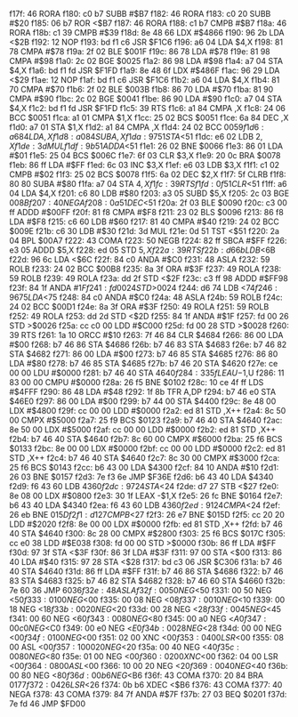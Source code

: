 f17f: 46           RORA
f180: c0 b7        SUBB   #$B7
f182: 46           RORA
f183: c0 20        SUBB   #$20
f185: 06 b7        ROR    <$B7
f187: 46           RORA
f188: c1 b7        CMPB   #$B7
f18a: 46           RORA
f18b: c1 39        CMPB   #$39
f18d: 8e 48 66     LDX    #$4866
f190: 96 2b        LDA    <$2B
f192: 12           NOP
f193: bd f1 c6     JSR    $F1C6
f196: a6 04        LDA    $4,X
f198: 81 78        CMPA   #$78
f19a: 2f 02        BLE    $001F
f19c: 86 78        LDA    #$78
f19e: 81 98        CMPA   #$98
f1a0: 2c 02        BGE    $0025
f1a2: 86 98        LDA    #$98
f1a4: a7 04        STA    $4,X
f1a6: bd f1 fd     JSR    $F1FD
f1a9: 8e 48 6f     LDX    #$486F
f1ac: 96 29        LDA    <$29
f1ae: 12           NOP
f1af: bd f1 c6     JSR    $F1C6
f1b2: a6 04        LDA    $4,X
f1b4: 81 70        CMPA   #$70
f1b6: 2f 02        BLE    $003B
f1b8: 86 70        LDA    #$70
f1ba: 81 90        CMPA   #$90
f1bc: 2c 02        BGE    $0041
f1be: 86 90        LDA    #$90
f1c0: a7 04        STA    $4,X
f1c2: bd f1 fd     JSR    $F1FD
f1c5: 39           RTS
f1c6: a1 84        CMPA   ,X
f1c8: 24 06        BCC    $0051
f1ca: a1 01        CMPA   $1,X
f1cc: 25 02        BCS    $0051
f1ce: 6a 84        DEC    ,X
f1d0: a7 01        STA    $1,X
f1d2: a1 84        CMPA   ,X
f1d4: 24 02        BCC    $0059
f1d6: a6 84        LDA    ,X
f1d8: a0 84        SUBA   ,X
f1da: 97 51        STA    <$51
f1dc: e6 02        LDB    $2,X
f1de: 3d           MUL
f1df: 9b 51        ADDA   <$51
f1e1: 26 02        BNE    $0066
f1e3: 86 01        LDA    #$01
f1e5: 25 04        BCS    $006C
f1e7: 6f 03        CLR    $3,X
f1e9: 20 0c        BRA    $0078
f1eb: 86 ff        LDA    #$FF
f1ed: 6c 03        INC    $3,X
f1ef: e6 03        LDB    $3,X
f1f1: c1 02        CMPB   #$02
f1f3: 25 02        BCS    $0078
f1f5: 6a 02        DEC    $2,X
f1f7: 5f           CLRB
f1f8: 80 80        SUBA   #$80
f1fa: a7 04        STA    $4,X
f1fc: 39           RTS
f1fd: 0f 51        CLR    <$51
f1ff: a6 04        LDA    $4,X
f201: c6 80        LDB    #$80
f203: a3 05        SUBD   $5,X
f205: 2c 03        BGE    $008B
f207: 40           NEGA
f208: 0a 51        DEC    <$51
f20a: 2f 03        BLE    $0090
f20c: c3 00 ff     ADDD   #$00FF
f20f: 81 f8        CMPA   #$F8
f211: 23 02        BLS    $0096
f213: 86 f8        LDA    #$F8
f215: c6 60        LDB    #$60
f217: 81 40        CMPA   #$40
f219: 24 02        BCC    $009E
f21b: c6 30        LDB    #$30
f21d: 3d           MUL
f21e: 0d 51        TST    <$51
f220: 2a 04        BPL    $00A7
f222: 43           COMA
f223: 50           NEGB
f224: 82 ff        SBCA   #$FF
f226: e3 05        ADDD   $5,X
f228: ed 05        STD    $5,X
f22a: 39           RTS
f22b: d6 6b        LDB    <$6B
f22d: 96 6c        LDA    <$6C
f22f: 84 c0        ANDA   #$C0
f231: 48           ASLA
f232: 59           ROLB
f233: 24 02        BCC    $00B8
f235: 8a 3f        ORA    #$3F
f237: 49           ROLA
f238: 59           ROLB
f239: 49           ROLA
f23a: dd 2f        STD    <$2F
f23c: c3 ff 98     ADDD   #$FF98
f23f: 84 1f        ANDA   #$1F
f241: fd 00 24     STD    >$0024
f244: d6 74        LDB    <$74
f246: 96 75        LDA    <$75
f248: 84 c0        ANDA   #$C0
f24a: 48           ASLA
f24b: 59           ROLB
f24c: 24 02        BCC    $00D1
f24e: 8a 3f        ORA    #$3F
f250: 49           ROLA
f251: 59           ROLB
f252: 49           ROLA
f253: dd 2d        STD    <$2D
f255: 84 1f        ANDA   #$1F
f257: fd 00 26     STD    >$0026
f25a: cc c0 00     LDD    #$C000
f25d: fd 00 28     STD    >$0028
f260: 39           RTS
f261: 1a 10        ORCC   #$10
f263: 7f 46 84     CLR    $4684
f266: 86 00        LDA    #$00
f268: b7 46 86     STA    $4686
f26b: b7 46 83     STA    $4683
f26e: b7 46 82     STA    $4682
f271: 86 00        LDA    #$00
f273: b7 46 85     STA    $4685
f276: 86 80        LDA    #$80
f278: b7 46 85     STA    $4685
f27b: b7 46 20     STA    $4620
f27e: ce 00 00     LDU    #$0000
f281: b7 46 40     STA    $4640
f284: 33 5f        LEAU   -$1,U
f286: 11 83 00 00  CMPU   #$0000
f28a: 26 f5        BNE    $0102
f28c: 10 ce 4f ff  LDS    #$4FFF
f290: 86 48        LDA    #$48
f292: 1f 8b        TFR    A,DP
f294: b7 46 e0     STA    $46E0
f297: 86 00        LDA    #$00
f299: b7 44 00     STA    $4400
f29c: 8e 48 00     LDX    #$4800
f29f: cc 00 00     LDD    #$0000
f2a2: ed 81        STD    ,X++
f2a4: 8c 50 00     CMPX   #$5000
f2a7: 25 f9        BCS    $0123
f2a9: b7 46 40     STA    $4640
f2ac: 8e 50 00     LDX    #$5000
f2af: cc 00 00     LDD    #$0000
f2b2: ed 81        STD    ,X++
f2b4: b7 46 40     STA    $4640
f2b7: 8c 60 00     CMPX   #$6000
f2ba: 25 f6        BCS    $0133
f2bc: 8e 00 00     LDX    #$0000
f2bf: cc 00 00     LDD    #$0000
f2c2: ed 81        STD    ,X++
f2c4: b7 46 40     STA    $4640
f2c7: 8c 30 00     CMPX   #$3000
f2ca: 25 f6        BCS    $0143
f2cc: b6 43 00     LDA    $4300
f2cf: 84 10        ANDA   #$10
f2d1: 26 03        BNE    $0157
f2d3: 7e f3 6e     JMP    $F36E
f2d6: b6 43 40     LDA    $4340
f2d9: f6 43 60     LDB    $4360
f2dc: 97 24        STA    <$24
f2de: d7 27        STB    <$27
f2e0: 8e 08 00     LDX    #$0800
f2e3: 30 1f        LEAX   -$1,X
f2e5: 26 fc        BNE    $0164
f2e7: b6 43 40     LDA    $4340
f2ea: f6 43 60     LDB    $4360
f2ed: 91 24        CMPA   <$24
f2ef: 26 eb        BNE    $015D
f2f1: d1 27        CMPB   <$27
f2f3: 26 e7        BNE    $015D
f2f5: cc 20 20     LDD    #$2020
f2f8: 8e 00 00     LDX    #$0000
f2fb: ed 81        STD    ,X++
f2fd: b7 46 40     STA    $4640
f300: 8c 28 00     CMPX   #$2800
f303: 25 f6        BCS    $017C
f305: cc e0 38     LDD    #$E038
f308: fd 00 00     STD    >$0000
f30b: 86 ff        LDA    #$FF
f30d: 97 3f        STA    <$3F
f30f: 86 3f        LDA    #$3F
f311: 97 00        STA    <$00
f313: 86 40        LDA    #$40
f315: 97 28        STA    <$28
f317: bd c3 06     JSR    $C306
f31a: b7 46 40     STA    $4640
f31d: 86 ff        LDA    #$FF
f31f: b7 46 86     STA    $4686
f322: b7 46 83     STA    $4683
f325: b7 46 82     STA    $4682
f328: b7 46 60     STA    $4660
f32b: 7e 60 36     JMP    $6036
f32e: 48           ASLA
f32f: 00 50        NEG    <$50
f331: 00 50        NEG    <$50
f333: 01 00        NEG    <$00
f335: 00 08        NEG    <$08
f337: 00 10        NEG    <$10
f339: 00 18        NEG    <$18
f33b: 00 20        NEG    <$20
f33d: 00 28        NEG    <$28
f33f: 00 45        NEG    <$45
f341: 00 60        NEG    <$60
f343: 00 80        NEG    <$80
f345: 00 a0        NEG    <$A0
f347: 00 c0        NEG    <$C0
f349: 00 e0        NEG    <$E0
f34b: 00 28        NEG    <$28
f34d: 00 00        NEG    <$00
f34f: 01 00        NEG    <$00
f351: 02 00        XNC    <$00
f353: 04 00        LSR    <$00
f355: 08 00        ASL    <$00
f357: 10 00 20     NEG    <$20
f35a: 00 40        NEG    <$40
f35c: 00 80        NEG    <$80
f35e: 01 00        NEG    <$00
f360: 02 00        XNC    <$00
f362: 04 00        LSR    <$00
f364: 08 00        ASL    <$00
f366: 10 00 20     NEG    <$20
f369: 00 40        NEG    <$40
f36b: 00 80        NEG    <$80
f36d: 00 b6        NEG    <$B6
f36f: 43           COMA
f370: 20 84        BRA    $0177
f372: 04 26        LSR    <$26
f374: 0b b6        XDEC   <$B6
f376: 43           COMA
f377: 40           NEGA
f378: 43           COMA
f379: 84 7f        ANDA   #$7F
f37b: 27 03        BEQ    $0201
f37d: 7e fd 46     JMP    $FD00
